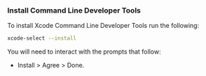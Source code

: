 ### Install Command Line Developer Tools

To install Xcode Command Line Developer Tools run the following:

```sh
xcode-select --install
```

You will need to interact with the prompts that follow:

- Install > Agree > Done.

